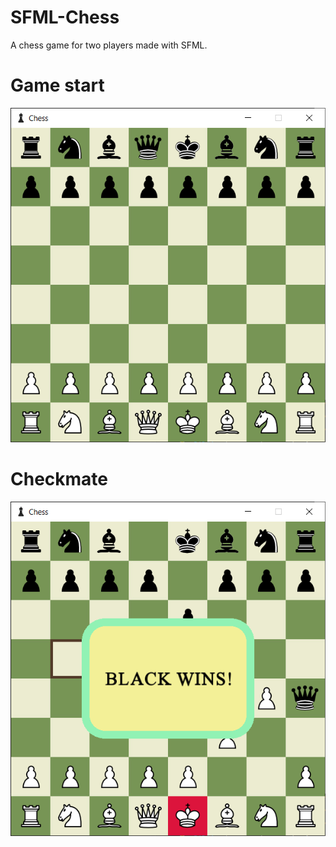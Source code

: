 # SFML-Chess
A  chess game for two players made with SFML.

# Game start 
![Game init image](./Chess/Resources/screenshots/game_init.png)

# Checkmate
![Checkmate image](./Chess/Resources/screenshots/checkmate.png)
